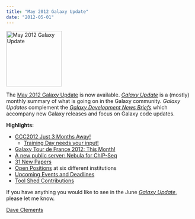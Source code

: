 ```yaml
---
title: "May 2012 Galaxy Update"
date: "2012-05-01"
---
```

<div class='right'><a href='/src/galaxy-updates/2012-05/index.md'><img src="/src/images/logos/GalaxyUpdate200.png" alt="May 2012 Galaxy Update" width=150 /></a></div>

The [May 2012 Galaxy Update](/src/galaxy-updates/2012-05/index.md) is now available.  *[Galaxy Update](/galaxy-updates/)* is a (mostly) monthly summary of what is going on in the Galaxy community.  *Galaxy Updates* complement the *[Galaxy Development News Briefs](/docs/)* which accompany new Galaxy releases and focus on Galaxy code updates.

**Highlights:**

* [GCC2012 Just 3 Months Away!](/src/galaxy-updates/2012-05/index.md#gcc2012-just-3-months-away)
  * [Training Day needs your input!](/src/galaxy-updates/2012-05/index.md#training-day-we-need-your-help)
* [Galaxy Tour de France 2012: This Month!](/src/galaxy-updates/2012-05/index.md#galaxy-tour-de-france-2012)
* [A new public server: Nebula for ChIP-Seq](/src/galaxy-updates/2012-05/index.md#new-public-server-nebula) 
* [31 New Papers](/src/galaxy-updates/2012-05/index.md#new-papers)
* [Open Positions](/src/galaxy-updates/2012-05/index.md#whos-hiring) at six different institutions
* [Upcoming Events and Deadlines](/src/galaxy-updates/2012-05/index.md#upcoming-events-and-deadlines)
* [Tool Shed Contributions](/src/galaxy-updates/2012-05/index.md#toolshed-contributions)

If you have anything you would like to see in the June *[Galaxy Update](/galaxy-updates/)*, please let me know.

[Dave Clements](/people/dave-clements/)
